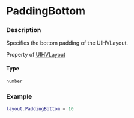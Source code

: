 # PaddingBottom

### Description

Specifies the bottom padding of the UIHVLayout.

Property of [UIHVLayout](/classes/UIHVLayout/)

#### Type

`number`

### Example

```lua
layout.PaddingBottom = 10
```
